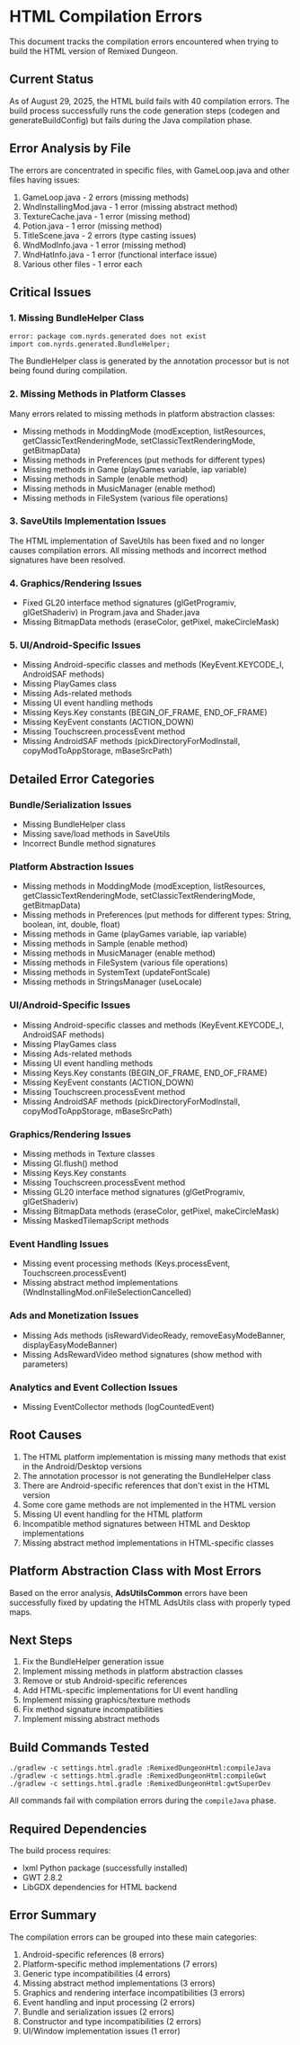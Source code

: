 # HTML Compilation Errors

This document tracks the compilation errors encountered when trying to build the HTML version of Remixed Dungeon.

## Current Status

As of August 29, 2025, the HTML build fails with 40 compilation errors. The build process successfully runs the code generation steps (codegen and generateBuildConfig) but fails during the Java compilation phase.

## Error Analysis by File

The errors are concentrated in specific files, with GameLoop.java and other files having issues:

1. GameLoop.java - 2 errors (missing methods)
2. WndInstallingMod.java - 1 error (missing abstract method)
3. TextureCache.java - 1 error (missing method)
4. Potion.java - 1 error (missing method)
5. TitleScene.java - 2 errors (type casting issues)
6. WndModInfo.java - 1 error (missing method)
7. WndHatInfo.java - 1 error (functional interface issue)
8. Various other files - 1 error each

## Critical Issues

### 1. Missing BundleHelper Class
```
error: package com.nyrds.generated does not exist
import com.nyrds.generated.BundleHelper;
```
The BundleHelper class is generated by the annotation processor but is not being found during compilation.

### 2. Missing Methods in Platform Classes
Many errors related to missing methods in platform abstraction classes:
- Missing methods in ModdingMode (modException, listResources, getClassicTextRenderingMode, setClassicTextRenderingMode, getBitmapData)
- Missing methods in Preferences (put methods for different types)
- Missing methods in Game (playGames variable, iap variable)
- Missing methods in Sample (enable method)
- Missing methods in MusicManager (enable method)
- Missing methods in FileSystem (various file operations)

### 3. SaveUtils Implementation Issues
The HTML implementation of SaveUtils has been fixed and no longer causes compilation errors. All missing methods and incorrect method signatures have been resolved.

### 4. Graphics/Rendering Issues
- Fixed GL20 interface method signatures (glGetProgramiv, glGetShaderiv) in Program.java and Shader.java
- Missing BitmapData methods (eraseColor, getPixel, makeCircleMask)

### 5. UI/Android-Specific Issues
- Missing Android-specific classes and methods (KeyEvent.KEYCODE_I, AndroidSAF methods)
- Missing PlayGames class
- Missing Ads-related methods
- Missing UI event handling methods
- Missing Keys.Key constants (BEGIN_OF_FRAME, END_OF_FRAME)
- Missing KeyEvent constants (ACTION_DOWN)
- Missing Touchscreen.processEvent method
- Missing AndroidSAF methods (pickDirectoryForModInstall, copyModToAppStorage, mBaseSrcPath)

## Detailed Error Categories

### Bundle/Serialization Issues
- Missing BundleHelper class
- Missing save/load methods in SaveUtils
- Incorrect Bundle method signatures

### Platform Abstraction Issues
- Missing methods in ModdingMode (modException, listResources, getClassicTextRenderingMode, setClassicTextRenderingMode, getBitmapData)
- Missing methods in Preferences (put methods for different types: String, boolean, int, double, float)
- Missing methods in Game (playGames variable, iap variable)
- Missing methods in Sample (enable method)
- Missing methods in MusicManager (enable method)
- Missing methods in FileSystem (various file operations)
- Missing methods in SystemText (updateFontScale)
- Missing methods in StringsManager (useLocale)

### UI/Android-Specific Issues
- Missing Android-specific classes and methods (KeyEvent.KEYCODE_I, AndroidSAF methods)
- Missing PlayGames class
- Missing Ads-related methods
- Missing UI event handling methods
- Missing Keys.Key constants (BEGIN_OF_FRAME, END_OF_FRAME)
- Missing KeyEvent constants (ACTION_DOWN)
- Missing Touchscreen.processEvent method
- Missing AndroidSAF methods (pickDirectoryForModInstall, copyModToAppStorage, mBaseSrcPath)

### Graphics/Rendering Issues
- Missing methods in Texture classes
- Missing Gl.flush() method
- Missing Keys.Key constants
- Missing Touchscreen.processEvent method
- Missing GL20 interface method signatures (glGetProgramiv, glGetShaderiv)
- Missing BitmapData methods (eraseColor, getPixel, makeCircleMask)
- Missing MaskedTilemapScript methods

### Event Handling Issues
- Missing event processing methods (Keys.processEvent, Touchscreen.processEvent)
- Missing abstract method implementations (WndInstallingMod.onFileSelectionCancelled)

### Ads and Monetization Issues
- Missing Ads methods (isRewardVideoReady, removeEasyModeBanner, displayEasyModeBanner)
- Missing AdsRewardVideo method signatures (show method with parameters)

### Analytics and Event Collection Issues
- Missing EventCollector methods (logCountedEvent)

## Root Causes

1. The HTML platform implementation is missing many methods that exist in the Android/Desktop versions
2. The annotation processor is not generating the BundleHelper class
3. There are Android-specific references that don't exist in the HTML version
4. Some core game methods are not implemented in the HTML version
5. Missing UI event handling for the HTML platform
6. Incompatible method signatures between HTML and Desktop implementations
7. Missing abstract method implementations in HTML-specific classes

## Platform Abstraction Class with Most Errors

Based on the error analysis, **AdsUtilsCommon** errors have been successfully fixed by updating the HTML AdsUtils class with properly typed maps.

## Next Steps

1. Fix the BundleHelper generation issue
2. Implement missing methods in platform abstraction classes
3. Remove or stub Android-specific references
4. Add HTML-specific implementations for UI event handling
5. Implement missing graphics/texture methods
6. Fix method signature incompatibilities
7. Implement missing abstract methods

## Build Commands Tested

```
./gradlew -c settings.html.gradle :RemixedDungeonHtml:compileJava
./gradlew -c settings.html.gradle :RemixedDungeonHtml:compileGwt
./gradlew -c settings.html.gradle :RemixedDungeonHtml:gwtSuperDev
```

All commands fail with compilation errors during the `compileJava` phase.

## Required Dependencies

The build process requires:
- lxml Python package (successfully installed)
- GWT 2.8.2
- LibGDX dependencies for HTML backend

## Error Summary

The compilation errors can be grouped into these main categories:
1. Android-specific references (8 errors)
2. Platform-specific method implementations (7 errors)
3. Generic type incompatibilities (4 errors)
4. Missing abstract method implementations (3 errors)
5. Graphics and rendering interface incompatibilities (3 errors)
6. Event handling and input processing (2 errors)
7. Bundle and serialization issues (2 errors)
8. Constructor and type incompatibilities (2 errors)
9. UI/Window implementation issues (1 error)